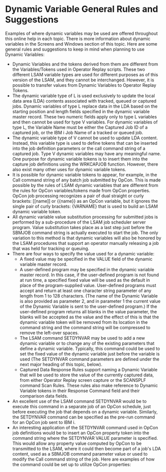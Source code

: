# Dynamic Variable General Rules and Suggestions

Examples of where dynamic variables may be used are offered throughout
this online help in each topic. There is more information about dynamic
variables in the Screens and Windows section of this topic. Here are
some general rules and suggestions to keep in mind when planning to use
Dynamic Variables:

- Dynamic Variables and the tokens derived from them are different
    from the Variables/Tokens used in Operator Replay scripts. These two
    different LSAM variable types are used for different purposes as of
    this version of the LSAM, and they cannot be interchanged. However,
    it is possible to transfer values from Dynamic Variables to Operator
    Replay Tokens.
- The dynamic variable type of L is used exclusively to update the
    local data area (LDA) contents associated with tracked, queued or
    captured jobs. Dynamic variables of type L replace data in the LDA
    based on the starting position and length fields specified in the
    dynamic variable master record. These two numeric fields apply only
    to type L variables and then cannot be used for type V variables.
    For dynamic variables of type L, the Variable Name must be either
    the Captured Job ID of a captured job, or the IBM i Job Name of a
    tracked or queued job.
- The dynamic variable type of V cannot be used to update LDA content.
    Instead, this variable type is used to define tokens that can be
    inserted into the job definition parameters or the call command
    string of a captured job. Type V dynamic variables may have any
    meaningful name. One purpose for dynamic variable tokens is to
    insert them into the capture job definitions using the WRKCAPJOB
    function. However, there also exist many other uses for dynamic
    variable tokens.
- It is possible for dynamic variable tokens to appear, for example,
    in the Call command string of any batch job submitted by OpCon. This
    is made possible by the rules of LSAM dynamic variables that are
    different from the rules for OpCon variables/tokens made from OpCon
    properties. OpCon job processing recognizes a pair of dual straight
    or curly brackets: \[\[name\]\] or {{name}} as an OpCon variable,     but it ignores the single pair of curly brackets: {VARNAME} that is
    used to build an LSAM dynamic variable token.
- All dynamic variable value substitution processing for submitted
    jobs is performed by a sub-procedure of the LSAM job scheduler
    server program. Value substitution takes place as a last step just
    before the SBMJOB command string is actually executed to start the
    job. The only variation to this method is that dynamic variables
    will also be honored by the LSAM procedures that support an operator
    manually releasing a job that was held for tracking or queuing.
- There are four ways to specify the value used for a dynamic
    variable:
  - A fixed value may be specified in the VALUE field of the dynamic
        variable master record.
  - A user-defined program may be specified in the dynamic variable
        master record. In this case, if the user-defined program is not
        found at run time, a specified fixed value will be used as the
        default in place of the program-supplied value. User-defined
        programs must accept and return at least one character string
        parameter of any length from 1 to 128 characters. (The name of
        the Dynamic Variable is also provided as parameter 2, and in
        parameter 1 the current value of the Dynamic Variable is sent to
        the user-defined program.) If the user-defined program returns
        all blanks in the value parameter, the blanks will be accepted
        as the value and the effect of this is that the dynamic variable
        token will be removed from its location in the command string
        and the command string will be compressed to remove the
        left-over spaces.
  - The LSAM command SETDYNVAR may be used to add a new dynamic
        variable or to change any of the existing parameters that define
        a dynamic variable. Typically, this command could be used to set
        the fixed value of the dynamic variable just before the variable
        is used (The SETDYNVAR command parameters are defined under the
        next major heading of this topic, below).
  - Captured Data Response Rules support naming a Dynamic Variable
        that will be used to store the value of the currently captured
        data, from either Operator Replay screen capture or the SCANSPLF
        command Scan Rules. These rules also make reference to Dynamic
        Variable tokens in their Response Command field and their
        comparison data fields.
- An excellent use of the LSAM command SETDYNVAR would be to execute
    this command in a separate job of an OpCon schedule, just before
    executing the job that depends on a dynamic variable. Similarly, the
    SETDYNVAR command can be specified as the pre-run command for an
    OpCon job sent to IBM i.
- An interesting application of the SETDYNVAR command used in OpCon
    job definitions would be to insert an OpCon property token into the
    command string where the SETDYNVAR VALUE parameter is specified.
    This would allow any property value computed by OpCon to be
    transmitted to the LSAM, where it could then become part of a job's
    LDA content, used as a SBMJOB command parameter value or used to
    modify the Call command string of the job. Here are examples of how
    the command could be set up to utilize OpCon properties:
